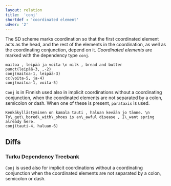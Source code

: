 ```yaml
---
layout: relation
title:  'conj'
shortdef : 'coordinated element'
udver: '2'
---
```


The SD scheme marks coordination so that the first coordinated element acts as the head, and the rest of the elements in the coordination, as well as the coordinating conjunction, depend on it. *Coordinated elements* are marked with the dependency type `conj`.

<!-- fname:conj.pdf -->
~~~ sdparse
maitoa , leipää ja voita \n milk , bread and butter
punct(leipää-3, ,-2)
conj(maitoa-1, leipää-3)
cc(voita-5, ja-4)
conj(maitoa-1, voita-5)
~~~

`Conj` is in Finnish used also in implicit coordinations without a coordinating conjunction, when the coordinated elements are not separated by a colon, semicolon or dash. When one of these is present, `parataxis` is used.

~~~sdparse
Kenkäkyllästyminen on kamala tauti , haluan kevään jo tänne. \n To\_get\_bored\_with\_shoes is an\_awful disease , I\_want spring already here.
conj(tauti-4, haluan-6)
~~~

## Diffs

### Turku Dependency Treebank

`Conj` is used also for implicit coordinations without a coordinating conjunction when the coordinated elements are not separated by a colon, semicolon or dash.
<!-- Interlanguage links updated St lis 3 20:58:46 CET 2021 -->

